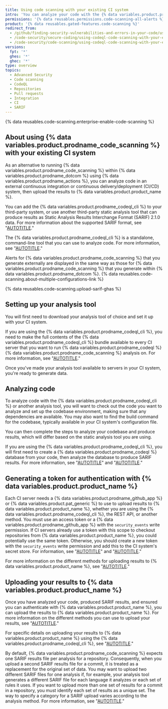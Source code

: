 ```yaml
---
title: Using code scanning with your existing CI system
intro: 'You can analyze your code with the {% data variables.product.prodname_codeql_cli %} or another tool in a third-party continuous integration system and upload the results to {% data variables.product.github %}. The resulting {% data variables.product.prodname_code_scanning %} alerts are shown alongside any alerts generated within {% data variables.product.github %}.'
permissions: '{% data reusables.permissions.code-scanning-all-alerts %}'
product: '{% data reusables.gated-features.code-scanning %}'
redirect_from:
  - /github/finding-security-vulnerabilities-and-errors-in-your-code/using-codeql-code-scanning-with-your-existing-ci-system
  - /code-security/secure-coding/using-codeql-code-scanning-with-your-existing-ci-system
  - /code-security/code-scanning/using-codeql-code-scanning-with-your-existing-ci-system
versions:
  fpt: '*'
  ghes: '*'
  ghec: '*'
type: overview
topics:
  - Advanced Security
  - Code scanning
  - CodeQL
  - Repositories
  - Pull requests
  - Integration
  - CI
  - SARIF
---
```


{% data reusables.code-scanning.enterprise-enable-code-scanning %}

## About using {% data variables.product.prodname_code_scanning %} with your existing CI system

As an alternative to running {% data variables.product.prodname_code_scanning %} within {% data variables.product.prodname_dotcom %} using {% data variables.product.prodname_actions %}, you can analyze code in an external continuous integration or continuous delivery/deployment (CI/CD) system, then upload the results to {% data variables.product.product_name %}.

You can add the {% data variables.product.prodname_codeql_cli %} to your third-party system, or use another third-party static analysis tool that can produce results as Static Analysis Results Interchange Format (SARIF) 2.1.0 data. For more information about the supported SARIF format, see "[AUTOTITLE](/code-security/code-scanning/integrating-with-code-scanning/sarif-support-for-code-scanning)."

The {% data variables.product.prodname_codeql_cli %} is a standalone, command-line tool that you can use to analyze code. For more information, see "[AUTOTITLE](/code-security/codeql-cli/getting-started-with-the-codeql-cli/about-the-codeql-cli)."

Alerts for {% data variables.product.prodname_code_scanning %} that you generate externally are displayed in the same way as those for  {% data variables.product.prodname_code_scanning %} that you generate within {% data variables.product.prodname_dotcom %}. {% data reusables.code-scanning.about-multiple-configurations-link %}

{% data reusables.code-scanning.upload-sarif-ghas %}

## Setting up your analysis tool

You will first need to download your analysis tool of choice and set it up with your CI system.

If you are using the {% data variables.product.prodname_codeql_cli %}, you need to make the full contents of the {% data variables.product.prodname_codeql_cli %} bundle available to every CI server that you want to run {% data variables.product.prodname_codeql %} {% data variables.product.prodname_code_scanning %} analysis on.  For more information, see "[AUTOTITLE](/code-security/codeql-cli/getting-started-with-the-codeql-cli/setting-up-the-codeql-cli)."

Once you've made your analysis tool available to servers in your CI system, you're ready to generate data.

## Analyzing code

To analyze code with the {% data variables.product.prodname_codeql_cli %} or another analysis tool, you will want to check out the code you want to analyze and set up the codebase environment, making sure that any dependencies are available. You may also want to find the build command for the codebase, typically available in your CI system's configuration file.

You can then complete the steps to analyze your codebase and produce results, which will differ based on the static analysis tool you are using.

If you are using the {% data variables.product.prodname_codeql_cli %}, you will first need to create a {% data variables.product.prodname_codeql %} database from your code, then analyze the database to produce SARIF results. For more information, see "[AUTOTITLE](/code-security/codeql-cli/getting-started-with-the-codeql-cli/preparing-your-code-for-codeql-analysis)" and "[AUTOTITLE](/code-security/codeql-cli/getting-started-with-the-codeql-cli/analyzing-your-code-with-codeql-queries)."

## Generating a token for authentication with {% data variables.product.product_name %}

Each CI server needs a {% data variables.product.prodname_github_app %} or {% data variables.product.pat_generic %} to use to upload results to {% data variables.product.product_name %}, whether you are using the {% data variables.product.prodname_codeql_cli %}, the REST API, or another method. You must use an access token or a {% data variables.product.prodname_github_app %} with the `security_events` write permission. If CI servers already use a token with this scope to checkout repositories from {% data variables.product.product_name %}, you could potentially use the same token. Otherwise, you should create a new token with the `security_events` write permission and add this to the CI system's secret store. For information, see "[AUTOTITLE](/apps/creating-github-apps/about-creating-github-apps/about-creating-github-apps)" and "[AUTOTITLE](/authentication/keeping-your-account-and-data-secure/creating-a-personal-access-token)."

For more information on the different methods for uploading results to {% data variables.product.product_name %}, see "[AUTOTITLE](/code-security/code-scanning/integrating-with-code-scanning/uploading-a-sarif-file-to-github)."

## Uploading your results to {% data variables.product.product_name %}

Once you have analyzed your code, produced SARIF results, and ensured you can authenticate with {% data variables.product.product_name %}, you can upload the results to {% data variables.product.product_name %}. For more information on the different methods you can use to upload your results, see "[AUTOTITLE](/code-security/code-scanning/integrating-with-code-scanning/uploading-a-sarif-file-to-github)."

For specific details on uploading your results to {% data variables.product.product_name %} using the {% data variables.product.prodname_codeql_cli %}, see "[AUTOTITLE](/code-security/codeql-cli/getting-started-with-the-codeql-cli/uploading-codeql-analysis-results-to-github)."

By default, {% data variables.product.prodname_code_scanning %} expects one SARIF results file per analysis for a repository. Consequently, when you upload a second SARIF results file for a commit, it is treated as a replacement for the original set of data. You may want to upload two different SARIF files for one analysis if, for example, your analysis tool generates a different SARIF file for each language it analyzes or each set of rules it uses. If you want to upload more than one set of results for a commit in a repository, you must identify each set of results as a unique set. The way to specify a category for a SARIF upload varies according to the analysis method. For more information, see "[AUTOTITLE](/code-security/code-scanning/integrating-with-code-scanning/sarif-support-for-code-scanning#uploading-more-than-one-sarif-file-for-a-commit)."
